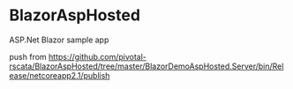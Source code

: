 # BlazorAspHosted
ASP.Net Blazor sample app

push from https://github.com/pivotal-rscata/BlazorAspHosted/tree/master/BlazorDemoAspHosted.Server/bin/Release/netcoreapp2.1/publish
